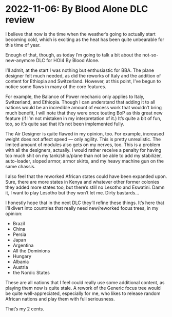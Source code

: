 2022-11-06: By Blood Alone DLC review
========================


I believe that now is the time when the weather’s going to actually start becoming cold, which is exciting as the heat has been quite unbearable for this time of year.

Enough of that, though, as today I’m going to talk a bit about the not-so-new-anymore DLC for HOI4 By Blood Alone.

I’ll admit, at the start I was nothing but enthusiastic for BBA. The plane designer felt much needed, as did the reworks of Italy and the addition of content for Ethiopia and Switzerland. However, at this point, I’ve begun to notice some flaws in many of the core features.

For example, the Balance of Power mechanic only applies to Italy, Switzerland, and Ethiopia. Though I can understand that adding it to all nations would be an incredible amount of excess work that wouldn’t bring much benefit, I will note that they were once touting BoP as this great new feature (if I’m not mistaken in my interpretation of it.) It’s quite a bit of fun, too, so it’s quite sad that it’s not been implemented fully.

The Air Designer is quite flawed in my opinion, too. For example, increased weight does not affect speed — only agility. This is pretty unrealistic. The limited amount of modules also gets on my nerves, too. This is a problem with all the designers, actually. I would rather receive a penalty for having too much shit on my tank/ship/plane than not be able to add my stabilizer, auto-loader, sloped armor, armor skirts, and my heavy machine gun on the same chassis.

I also feel that the reworked African states could have been expanded upon. Sure, there are more states in Kenya and whatever other former colonies they added more states too, but there’s still no Lesotho and Eswatini. Damn it, I want to play Lesotho but they won’t let me. Dirty bastards…

I honestly hope that in the next DLC they’ll refine these things. It’s here that I’ll divert into countries that really need new/reworked focus trees, in my opinion:
- Brazil
- China
- Persia
- Japan
- Argentina
- All the Dominions
- Hungary
- Albania
- Austria
- the Nordic States

These are all nations that I feel could really use some additional content, as playing them now is quite stale. A rework of the Generic focus tree would be quite well-appreciated, especially for me, who likes to release random African nations and play them with full seriousness.

That’s my 2 cents.


